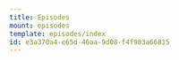```yaml
---
title: Episodes
mount: episodes
template: episodes/index
id: e3a370a4-e65d-46aa-9d08-f4f983a66815
---
```


